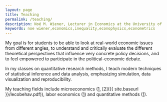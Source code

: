 ```yaml
---
layout: page
title: Teaching
permalink: /teaching/
description: Noé M. Wiener, Lecturer in Economics at the University of Massachusetts Amherst
keywords: noe wiener,economics,inequality,econophysics,econometrics
---
```


My goal is for students to be able to look at real-world economic issues from different angles, to understand and critically evaluate the different theoretical perspectives that influence very concrete policy decisions, and to feel empowered to participate in the political-economic debate.

In my classes on quantitative research methods, I teach modern techniques of statistical inference and data analysis, emphasizing simulation, data visualization and reproducibility.

My teaching fields include microeconomics ([1](http://umass.box.com/v/econ103h-syllabus), [2]({{ site.baseurl }}/lecobehav.pdf)), labor economics ([1](https://umass.box.com/v/labor-330)) and quantitative methods ([1](https://umass.box.com/v/syllabus-econ452)).
